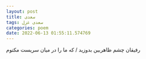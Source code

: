 ```yaml
---
layout: post
title: سعدی
tags: سعدی غزل
categories: poem
date: 2022-06-13 01:55:11.574769
---
```


رفیقان چشم ظاهربین بدوزید / که ما را در میان سریست مکتوم